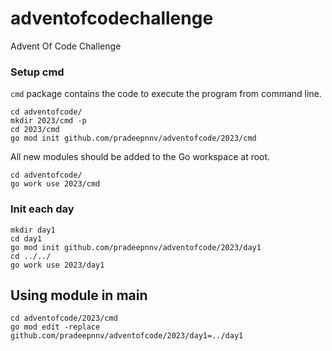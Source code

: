# adventofcodechallenge
Advent Of Code Challenge

### Setup cmd
`cmd` package contains the code to execute the program from command line.
```shell
cd adventofcode/
mkdir 2023/cmd -p
cd 2023/cmd
go mod init github.com/pradeepnnv/adventofcode/2023/cmd
```

All new modules should be added to the Go workspace at root.

```shell
cd adventofcode/
go work use 2023/cmd
```

### Init each day

```shell
mkdir day1
cd day1
go mod init github.com/pradeepnnv/adventofcode/2023/day1
cd ../../
go work use 2023/day1
```

## Using module in main

```shell
cd adventofcode/2023/cmd
go mod edit -replace  github.com/pradeepnnv/adventofcode/2023/day1=../day1
```